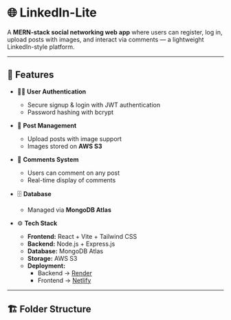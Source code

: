 # 🌐 LinkedIn-Lite

A **MERN-stack social networking web app** where users can register, log in, upload posts with images, and interact via comments — a lightweight LinkedIn-style platform.

---

## 🚀 Features

- 🧑‍💻 **User Authentication**
  - Secure signup & login with JWT authentication
  - Password hashing with bcrypt

- 📸 **Post Management**
  - Upload posts with image support
  - Images stored on **AWS S3**

- 💬 **Comments System**
  - Users can comment on any post
  - Real-time display of comments

- 🗄️ **Database**
  - Managed via **MongoDB Atlas**

- ⚙️ **Tech Stack**
  - **Frontend:** React + Vite + Tailwind CSS  
  - **Backend:** Node.js + Express.js  
  - **Database:** MongoDB Atlas  
  - **Storage:** AWS S3  
  - **Deployment:**  
    - Backend → [Render](https://render.com)  
    - Frontend → [Netlify](https://www.netlify.com)

---

## 🏗️ Folder Structure

